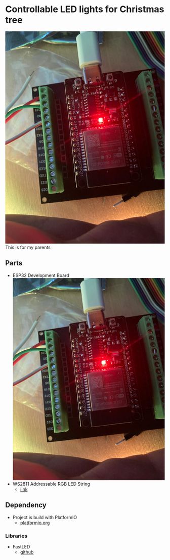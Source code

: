 # Controllable LED lights for Christmas tree
![Christmas tree](https://github.com/druumio/CristmasTree/blob/main/Images/esp32.jpeg)
This is for my parents
## Parts
-  ESP32 Development Board
![ESP32](https://github.com/druumio/CristmasTree/blob/main/Images/esp32.jpeg)
-  WS2811 Addressable RGB LED String
	- [link](https://www.aliexpress.com/item/32788470822.html)
## Dependency
- Project is build with PlatformIO
	- [platformio.org](https://platformio.org/)
### Libraries
- FastLED
	- [github](https://github.com/FastLED/FastLED)
## 
